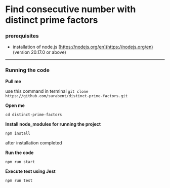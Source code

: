 # Find consecutive number with distinct prime factors

### prerequisites
- installation of node.js [https://nodejs.org/en](https://nodejs.org/en) (version 20.17.0 or above)

---
### Running the code

**Pull me**

use this command in terminal
`git clone https://github.com/surabent/distinct-prime-factors.git`

**Open me**

`cd distinct-prime-factors`

**Install node_modules for running the project**

`npm install`

after installation completed

**Run the code**

`npm run start`

**Execute test using Jest**

`npm run test`